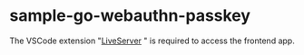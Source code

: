 # sample-go-webauthn-passkey

The VSCode extension "[LiveServer](https://marketplace.visualstudio.com/items?itemName=ritwickdey.LiveServer)
" is required to access the frontend app.
